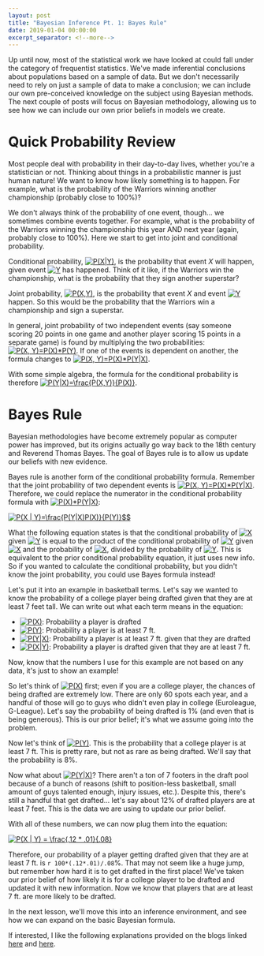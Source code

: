 ```yaml
---
layout: post
title: "Bayesian Inference Pt. 1: Bayes Rule"
date: 2019-01-04 00:00:00
excerpt_separator: <!--more-->
---
```


Up until now, most of the statistical work we have looked at could fall
under the category of frequentist statistics. We've made inferential
conclusions about populations based on a sample of data. But we don't
necessarily need to rely on just a sample of data to make a conclusion;
we can include our own pre-conceived knowledge on the subject using
Bayesian methods. The next couple of posts will focus on Bayesian
methodology, allowing us to see how we can include our own prior beliefs
in models we create.

<!--more-->

Quick Probability Review
========================

Most people deal with probability in their day-to-day lives, whether
you're a statistician or not. Thinking about things in a probabilistic
manner is just human nature! We want to know how likely something is to
happen. For example, what is the probability of the Warriors winning
another championship (probably close to 100%)?

We don't always think of the probability of one event, though... we
sometimes combine events together. For example, what is the probability
of the Warriors winning the championship this year AND next year (again,
probably close to 100%). Here we start to get into joint and conditional
probability.

Conditional probability, <a href="https://www.codecogs.com/eqnedit.php?latex=P(X|Y)" target="_blank"><img src="https://latex.codecogs.com/gif.latex?P(X|Y)" title="P(X|Y)" /></a>, is the probability that event *X*
will happen, given event <a href="https://www.codecogs.com/eqnedit.php?latex=Y" target="_blank"><img src="https://latex.codecogs.com/gif.latex?Y" title="Y" /></a> has happened. Think of it like, if the
Warriors win the championship, what is the probability that they sign
another superstar?

Joint probability, <a href="https://www.codecogs.com/eqnedit.php?latex=P(X,Y)" target="_blank"><img src="https://latex.codecogs.com/gif.latex?P(X,Y)" title="P(X,Y)" /></a>, is the probability that event *X* and
event <a href="https://www.codecogs.com/eqnedit.php?latex=Y" target="_blank"><img src="https://latex.codecogs.com/gif.latex?Y" title="Y" /></a> happen. So this would be the probability that the Warriors win
a championship and sign a superstar.

In general, joint probability of two independent events (say someone
scoring 20 points in one game and another player scoring 15 points in a
separate game) is found by multiplying the two probabilities:
<a href="https://www.codecogs.com/eqnedit.php?latex=P(X,&space;Y)=P(X)*P(Y)" target="_blank"><img src="https://latex.codecogs.com/gif.latex?P(X,&space;Y)=P(X)*P(Y)" title="P(X, Y)=P(X)*P(Y)" /></a>. If one of the events is dependent on
another, the formula changes to <a href="https://www.codecogs.com/eqnedit.php?latex=P(X,&space;Y)=P(X)*P(Y|X)" target="_blank"><img src="https://latex.codecogs.com/gif.latex?P(X,&space;Y)=P(X)*P(Y|X)" title="P(X, Y)=P(X)*P(Y|X)" /></a>.

With some simple algebra, the formula for the conditional probability is
therefore <a href="https://www.codecogs.com/eqnedit.php?latex=P(Y|X)=\frac{P(X,Y)}{P(X)}" target="_blank"><img src="https://latex.codecogs.com/gif.latex?P(Y|X)=\frac{P(X,Y)}{P(X)}" title="P(Y|X)=\frac{P(X,Y)}{P(X)}" /></a>.

Bayes Rule
==========

Bayesian methodologies have become extremely popular as computer power
has improved, but its origins actually go way back to the 18th century
and Reverend Thomas Bayes. The goal of Bayes rule is to allow us update
our beliefs with new evidence.

Bayes rule is another form of the conditional probability formula.
Remember that the joint probability of two dependent events is
<a href="https://www.codecogs.com/eqnedit.php?latex=P(X,&space;Y)=P(X)*P(Y|X)" target="_blank"><img src="https://latex.codecogs.com/gif.latex?P(X,&space;Y)=P(X)*P(Y|X)" title="P(X, Y)=P(X)*P(Y|X)" /></a>. Therefore, we could replace the
numerator in the conditional probability formula with
<a href="https://www.codecogs.com/eqnedit.php?latex=P(X)*P(Y|X)" target="_blank"><img src="https://latex.codecogs.com/gif.latex?P(X)*P(Y|X)" title="P(X)*P(Y|X)" /></a>:

<a href="https://www.codecogs.com/eqnedit.php?latex=P(X&space;|&space;Y)=\frac{P(Y|X)P(X)}{P(Y)}$$" target="_blank"><img src="https://latex.codecogs.com/gif.latex?P(X&space;|&space;Y)=\frac{P(Y|X)P(X)}{P(Y)}$$" title="P(X | Y)=\frac{P(Y|X)P(X)}{P(Y)}$$" /></a>

What the following equation states is that the conditional probability
of <a href="https://www.codecogs.com/eqnedit.php?latex=X" target="_blank"><img src="https://latex.codecogs.com/gif.latex?X" title="X" /></a> given <a href="https://www.codecogs.com/eqnedit.php?latex=Y" target="_blank"><img src="https://latex.codecogs.com/gif.latex?Y" title="Y" /></a> is equal to the product of the conditional probability
of <a href="https://www.codecogs.com/eqnedit.php?latex=Y" target="_blank"><img src="https://latex.codecogs.com/gif.latex?Y" title="Y" /></a> given <a href="https://www.codecogs.com/eqnedit.php?latex=X" target="_blank"><img src="https://latex.codecogs.com/gif.latex?X" title="X" /></a> and the probability of <a href="https://www.codecogs.com/eqnedit.php?latex=X" target="_blank"><img src="https://latex.codecogs.com/gif.latex?X" title="X" /></a>, divided by the probability
of <a href="https://www.codecogs.com/eqnedit.php?latex=Y" target="_blank"><img src="https://latex.codecogs.com/gif.latex?Y" title="Y" /></a>. This is equivalent to the prior conditional probability
equation, it just uses new info. So if you wanted to calculate the
conditional probability, but you didn't know the joint probability, you
could use Bayes formula instead!

Let's put it into an example in basketball terms. Let's say we wanted to
know the probability of a college player being drafted given that they
are at least 7 feet tall. We can write out what each term means in the
equation:

-   <a href="https://www.codecogs.com/eqnedit.php?latex=P(X)" target="_blank"><img src="https://latex.codecogs.com/gif.latex?P(X)" title="P(X)" /></a>: Probability a player is drafted
-   <a href="https://www.codecogs.com/eqnedit.php?latex=P(Y)" target="_blank"><img src="https://latex.codecogs.com/gif.latex?P(Y)" title="P(Y)" /></a>: Probability a player is at least 7 ft.
-   <a href="https://www.codecogs.com/eqnedit.php?latex=P(Y|X)" target="_blank"><img src="https://latex.codecogs.com/gif.latex?P(Y|X)" title="P(Y|X)" /></a>: Probability a player is at least 7 ft. given that they
    are drafted
-   <a href="https://www.codecogs.com/eqnedit.php?latex=P(X|Y)" target="_blank"><img src="https://latex.codecogs.com/gif.latex?P(X|Y)" title="P(X|Y)" /></a>: Probability a player is drafted given that they are at
    least 7 ft.

Now, know that the numbers I use for this example are not based on any
data, it's just to show an example!

So let's think of <a href="https://www.codecogs.com/eqnedit.php?latex=P(X)" target="_blank"><img src="https://latex.codecogs.com/gif.latex?P(X)" title="P(X)" /></a> first; even if you are a college player, the
chances of being drafted are extremely low. There are only 60 spots each
year, and a handful of those will go to guys who didn't even play in
college (Euroleague, G-League). Let's say the probability of being
drafted is 1% (and even that is being generous). This is our prior
belief; it's what we assume going into the problem.

Now let's think of <a href="https://www.codecogs.com/eqnedit.php?latex=P(Y)" target="_blank"><img src="https://latex.codecogs.com/gif.latex?P(Y)" title="P(Y)" /></a>. This is the probability that a college
player is at least 7 ft. This is pretty rare, but not as rare as being
drafted. We'll say that the probability is 8%.

Now what about <a href="https://www.codecogs.com/eqnedit.php?latex=P(Y|X)" target="_blank"><img src="https://latex.codecogs.com/gif.latex?P(Y|X)" title="P(Y|X)" /></a>? There aren't a ton of 7 footers in the
draft pool because of a bunch of reasons (shift to position-less
basketball, small amount of guys talented enough, injury issues, etc.).
Despite this, there's still a handful that get drafted... let's say
about 12% of drafted players are at least 7 feet. This is the data we
are using to update our prior belief.

With all of these numbers, we can now plug them into the equation:

<a href="https://www.codecogs.com/eqnedit.php?latex=P(X&space;|&space;Y)&space;=&space;\frac{.12&space;*&space;.01}{.08}" target="_blank"><img src="https://latex.codecogs.com/gif.latex?P(X&space;|&space;Y)&space;=&space;\frac{.12&space;*&space;.01}{.08}" title="P(X | Y) = \frac{.12 * .01}{.08}" /></a>

Therefore, our probability of a player getting drafted given that they
are at least 7 ft. is `r 100*(.12*.01)/.08`%. That may not seem like a
huge jump, but remember how hard it is to get drafted in the first
place! We've taken our prior belief of how likely it is for a college
player to be drafted and updated it with new information. Now we know
that players that are at least 7 ft. are more likely to be drafted.

In the next lesson, we'll move this into an inference environment, and
see how we can expand on the basic Bayesian formula.

If interested, I like the following explanations provided on the blogs
linked [here](https://sites.nicholas.duke.edu/statsreview/jmc/) and
[here](http://tinyheero.github.io/2016/04/21/bayes-rule.html).
